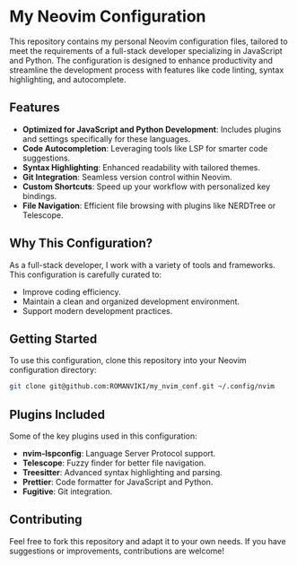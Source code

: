 # My Neovim Configuration

This repository contains my personal Neovim configuration files, tailored to meet the requirements of a full-stack developer specializing in JavaScript and Python. The configuration is designed to enhance productivity and streamline the development process with features like code linting, syntax highlighting, and autocomplete.

## Features
- **Optimized for JavaScript and Python Development**: Includes plugins and settings specifically for these languages.
- **Code Autocompletion**: Leveraging tools like LSP for smarter code suggestions.
- **Syntax Highlighting**: Enhanced readability with tailored themes.
- **Git Integration**: Seamless version control within Neovim.
- **Custom Shortcuts**: Speed up your workflow with personalized key bindings.
- **File Navigation**: Efficient file browsing with plugins like NERDTree or Telescope.

## Why This Configuration?
As a full-stack developer, I work with a variety of tools and frameworks. This configuration is carefully curated to:
- Improve coding efficiency.
- Maintain a clean and organized development environment.
- Support modern development practices.

## Getting Started
To use this configuration, clone this repository into your Neovim configuration directory:
```bash
git clone git@github.com:ROMANVIKI/my_nvim_conf.git ~/.config/nvim
```

## Plugins Included
Some of the key plugins used in this configuration:
- **nvim-lspconfig**: Language Server Protocol support.
- **Telescope**: Fuzzy finder for better file navigation.
- **Treesitter**: Advanced syntax highlighting and parsing.
- **Prettier**: Code formatter for JavaScript and Python.
- **Fugitive**: Git integration.

## Contributing
Feel free to fork this repository and adapt it to your own needs. If you have suggestions or improvements, contributions are welcome!

